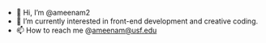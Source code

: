 - 👋 Hi, I’m @ameenam2
- 🌱 I’m currently interested in front-end development and creative coding.
- 📫 How to reach me @ameenam@usf.edu

<!---
ameenam2/ameenam2 is a ✨ special ✨ repository because its `README.md` (this file) appears on your GitHub profile.
You can click the Preview link to take a look at your changes.
--->
